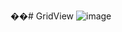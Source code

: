 ��#   G r i d V i e w 
 
 ![image](https://github.com/rumman321/GridView/assets/142652654/a301a276-c3a1-407b-9531-cc6e7571d101)
